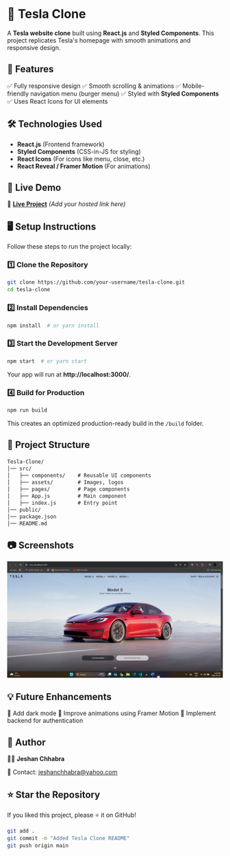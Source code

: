 # 🚗 Tesla Clone

A **Tesla website clone** built using **React.js** and **Styled Components**. This project replicates Tesla's homepage with smooth animations and responsive design.

## 📌 Features
✅ Fully responsive design
✅ Smooth scrolling & animations
✅ Mobile-friendly navigation menu (burger menu)
✅ Styled with **Styled Components**
✅ Uses React Icons for UI elements

## 🛠️ Technologies Used
- **React.js** (Frontend framework)
- **Styled Components** (CSS-in-JS for styling)
- **React Icons** (For icons like menu, close, etc.)
- **React Reveal / Framer Motion** (For animations)

## 🚀 Live Demo
🔗 **[Live Project](#)** _(Add your hosted link here)_

## 🖥️ Setup Instructions
Follow these steps to run the project locally:

### 1️⃣ Clone the Repository
```bash
git clone https://github.com/your-username/tesla-clone.git
cd tesla-clone
```

### 2️⃣ Install Dependencies
```bash
npm install  # or yarn install
```

### 3️⃣ Start the Development Server
```bash
npm start  # or yarn start
```
Your app will run at **http://localhost:3000/**.

### 4️⃣ Build for Production
```bash
npm run build
```
This creates an optimized production-ready build in the `/build` folder.

## 📂 Project Structure
```
Tesla-Clone/
│── src/
│   ├── components/    # Reusable UI components
│   ├── assets/        # Images, logos
│   ├── pages/         # Page components
│   ├── App.js         # Main component
│   ├── index.js       # Entry point
│── public/
│── package.json
│── README.md
```

## 📷 Screenshots
![Tesla Clone Homepage](public/images/tesla-clone_screnshot.png)

## 💡 Future Enhancements
🚀 Add dark mode
🚀 Improve animations using Framer Motion
🚀 Implement backend for authentication

## 📌 Author
👩‍💻 **Jeshan Chhabra**

📧 Contact: [jeshanchhabra@yahoo.com](mailto:your-email@example.com)

## ⭐ Star the Repository
If you liked this project, please ⭐ it on GitHub!
```bash
git add .
git commit -m "Added Tesla Clone README"
git push origin main
